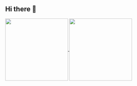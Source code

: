 ## Hi there 👋

<a href="https://github.com/EltonGaleti113">
  <img height=200 align="center" src="https://github-readme-stats.vercel.app/api?username=EltonGaleti113" />
</a>
<a href="https://github.com/EltonGaleti113">
  <img height=200 align="center" src="https://github-readme-stats.vercel.app/api/top-langs?username=EltonGaleti113&layout=compact&langs_count=8&card_width=320" />
</a>
